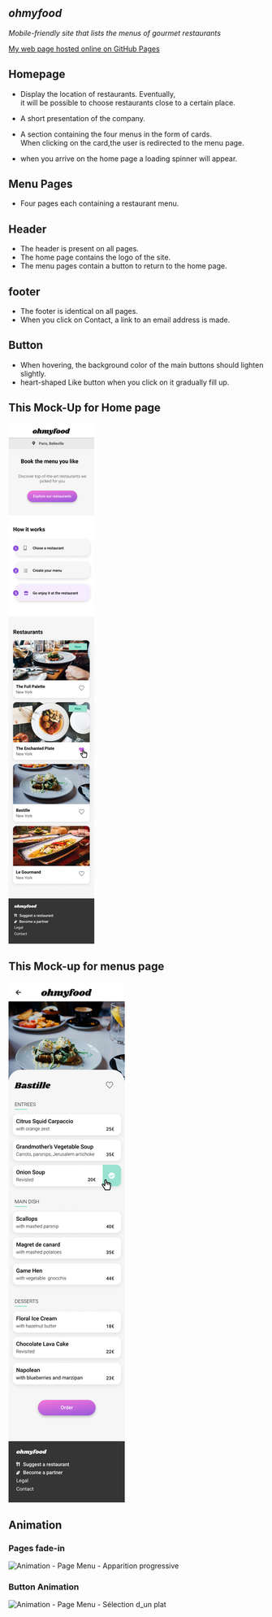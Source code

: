 <h2><em>ohmyfood</em></h2>


*Mobile-friendly site that lists the menus of gourmet restaurants*

[My web page hosted online on GitHub Pages](https://shandean.github.io/Ohmyfood/)

<h2>Homepage</h2>

- Display the location of restaurants. Eventually, <br>it will be possible to choose restaurants close to a certain place.

- A short presentation of the company.

- A section containing the four menus in the form of cards.<br>When clicking on the card,the user is redirected to the menu page.

- when you arrive on the home page a loading spinner will appear.

<h2>Menu Pages</h2>

- Four pages each containing a restaurant menu.

<h2>Header</h2>

- The header is present on all pages.
- The home page contains the logo of the site.
- The menu pages contain a button to return to the home page.

<h2>footer</h2>

- The footer is identical on all pages.
- When you click on Contact, a link to an email address is made.

<h2>Button</h2>

- When hovering, the background color of the main buttons should lighten slightly.
- heart-shaped Like button when you click on it gradually fill up.

<h2>This Mock-Up for Home page</h2>

![Homepage](images\maquettes\Homepage.png)
 
<h2>This Mock-up for menus page</h2>

![MenuPages](images\maquettes\Menu.png)

<h2>Animation</h2>

<h3>Pages fade-in</h3>

![Animation - Page Menu - Apparition progressive](https://user-images.githubusercontent.com/72860893/101914551-bd455b00-3bc4-11eb-9d7d-4d3197ff71df.gif)  

<h3>Button Animation</h3>

![Animation - Page Menu - Sélection d_un plat](https://user-images.githubusercontent.com/72860893/101914623-cf26fe00-3bc4-11eb-8c9d-892ec7d1b1b7.gif) 
